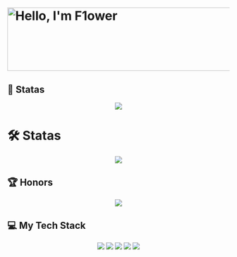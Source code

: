 # <a href="https://cooltext.com"><img src="https://images.cooltext.com/5724392.png" width="1042" height="144" alt="Hello, I'm F1ower" /></a>
## 🌱 Statas
<div align="center">
  <img src="https://github-readme-stats.vercel.app/api?username=kaseketsu" />
</div>



# 🛠️ Statas
<div align="center">
  <img src="https://github-readme-stats.vercel.app/api/top-langs/?username=kaseketsu" />
</div>



## 🏆 Honors
<div align="center">
  <img src="https://github-profile-trophy.vercel.app/?username=kaseketsu" />
</div>


## 💻 My Tech Stack

<div align="center">
  <img src="https://img.shields.io/badge/-HTML5-E34F26?style=flat-square&logo=html5&logoColor=white" /> 
  <img src="https://img.shields.io/badge/-CSS3-1572B6?style=flat-square&logo=css3" /> 
  <img src="https://img.shields.io/badge/-JavaScript-oringe?style=flat-square&logo=javascript" />
  <img src="https://img.shields.io/badge/C++-23-blue" />
  <img src="https://img.shields.io/badge/Java11-orange" />
</div>



